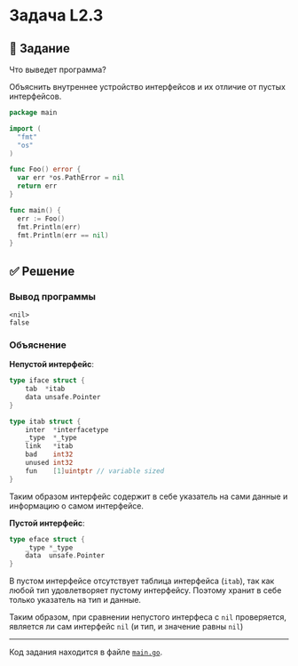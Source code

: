 # Задача L2.3
## 📝 Задание
Что выведет программа?

Объяснить внутреннее устройство интерфейсов и их отличие от пустых интерфейсов.

```go
package main

import (
  "fmt"
  "os"
)

func Foo() error {
  var err *os.PathError = nil
  return err
}

func main() {
  err := Foo()
  fmt.Println(err)
  fmt.Println(err == nil)
}
```

## ✅ Решение
### Вывод программы
```
<nil>
false
```

### Объяснение
**Непустой интерфейс**:
```go
type iface struct {
    tab  *itab
    data unsafe.Pointer
}

type itab struct {
    inter  *interfacetype
    _type  *_type
    link   *itab
    bad    int32
    unused int32
    fun    [1]uintptr // variable sized
}
```
Таким образом интерфейс содержит в себе указатель на сами данные и информацию о самом интерфейсе.

**Пустой интерфейс**:
```go
type eface struct {
	_type *_type
	data  unsafe.Pointer
}
```
В пустом интерфейсе отсутствует таблица интерфейса (`itab`), так как любой тип удовлетворяет пустому интерфейсу. Поэтому хранит в себе только указатель на тип и данные.

Таким образом, при сравнении непустого интерфеса с `nil` проверяется, является ли сам интерфейс `nil` (и тип, и значение равны `nil`)

---
Код задания находится в файле [`main.go`](./main.go).

